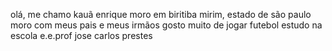 olá, me chamo kauã enrique
moro em biritiba mirim, estado de são paulo
moro com meus pais e meus irmãos
gosto muito de jogar futebol
estudo na escola e.e.prof jose carlos prestes
